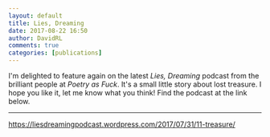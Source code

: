 ```yaml
---  
layout: default  
title: Lies, Dreaming  
date: 2017-08-22 16:50  
author: DavidRL  
comments: true  
categories: [publications]  
---  
```

I'm delighted to feature again on the latest *Lies, Dreaming* podcast from the brilliant people at *Poetry as Fuck*. It's a small little story about lost treasure. I hope you like it, let me know what you think! Find the podcast at the link below.  

<hr />  

https://liesdreamingpodcast.wordpress.com/2017/07/31/11-treasure/  
